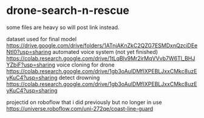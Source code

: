 # drone-search-n-rescue

some files are heavy so will post link instead.

dataset used for final model
https://drive.google.com/drive/folders/1ATnjAKnZkC2QZG7ESMDxnQzciDEeNtI0?usp=sharing
automated voice system (not yet finished)
https://colab.research.google.com/drive/1tLqBlv9Mr2irMqVVvb7W6Tl_BHJYZbiF?usp=sharing
voice cloning for drone
https://colab.research.google.com/drive/1gb3oAulDMfIXPEBLJxxCMkc8uzEyKuC4?usp=sharing
detect drowning
https://colab.research.google.com/drive/1gb3oAulDMfIXPEBLJxxCMkc8uzEyKuC4?usp=sharing

projectid on roboflow that i did previously but no longer in use
https://universe.roboflow.com/uni-272qe/coast-line-guard
